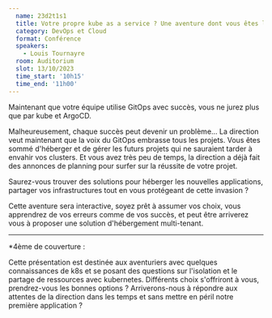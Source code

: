 ```yaml
---
  name: 23d2t1s1
  title: Votre propre kube as a service ? Une aventure dont vous êtes le héros...
  category: DevOps et Cloud
  format: Conférence
  speakers: 
    - Louis Tournayre
  room: Auditorium
  slot: 13/10/2023
  time_start: '10h15'
  time_end: '11h00'
---
```

Maintenant que votre équipe utilise GitOps avec succès, vous ne jurez plus que par kube et ArgoCD.

Malheureusement, chaque succès peut devenir un problème... La direction veut maintenant que la voix du GitOps embrasse tous les projets. Vous êtes sommé d'héberger et de gérer les futurs projets qui ne sauraient tarder à envahir vos clusters. Et vous avez très peu de temps, la direction a déjà fait des annonces de planning pour surfer sur la réussite de votre projet.

Saurez-vous trouver des solutions pour héberger les nouvelles applications, partager vos infrastructures tout en vous protégeant de cette invasion ?

Cette aventure sera interactive, soyez prêt à assumer vos choix, vous apprendrez de vos erreurs comme de vos succès, et peut être arriverez vous à proposer une solution d'hébergement multi-tenant.
___
*4ème de couverture :

Cette présentation est destinée aux aventuriers avec quelques connaissances de k8s et se posant des questions sur l'isolation et le partage de ressources avec kubernetes. Différents choix s'offriront à vous, prendrez-vous les bonnes options ? Arriverons-nous à répondre aux attentes de la direction dans les temps et sans mettre en péril notre première application ?
